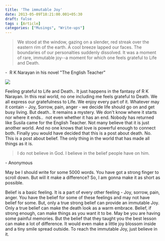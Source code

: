 ```yaml
---
title: 'The immutable Joy'
date: 2013-05-09T18:21:00.001+05:30
draft: false
tags : [Article]
categories: ["Musings", "Write-ups"]
---
```


> We stood at the window, gazing on a slender, red streak over the eastern rim of the earth. A cool breeze lapped our faces. The boundaries of our personalties suddenly dissolved. It was a moment of rare, immutable joy--a moment for which one feels grateful to Life and Death.

\-  R K Narayan in his novel "The English Teacher"  
  

![](https://3.bp.blogspot.com/-29NgAbyyZp0/UYudWY66qnI/AAAAAAAABUQ/ji019ykEvCo/s320/Smile_in_Darkness.jpg)

  
  

  

Feeling grateful to Life and Death.. It just happens in the fantasy of R K Narayan. In this real world, no one including me feels grateful to Death. We all express our gratefulness to Life. We enjoy every part of it. Whatever may it contain - Joy, Sorrow, pain, anger - we decide life should go on and get busy living. But death.. It remains a mystery. We don't know where it starts nor where it ends..  not even whether it has an end. Nobody has returned like Susila came for the English Teacher. Not many believe that it is just another world. And no one knows that love is powerful enough to connect both. Finally you would have decided that this is a post about death. No. This is a post about belief. The only thing in the world that has made all things as it is.

  

> I do not believe in God. I believe in the belief people have on him.

\- Anonymous

  

May be I should write for some 5000 words. You have got a strong finger to scroll down. But will it make a difference? So, I am gonna make it as short as possible.

  

Belief is a basic feeling. It is a part of every other feeling - Joy, sorrow, pain, anger. You have the belief for some of these feelings and may not have belief for some. But, only a true strong belief can provide an immutable Joy. Only a true belief can make the death look as a warm embrace. Belief, if strong enough, can make things as you want it to be. May be you are having some painful memories. But the belief that they taught you the best lesson can make a lot of difference. It would even make a little joy blossom inside and a tiny smile spread outside. To reach the immutable Joy, just believe in it.
